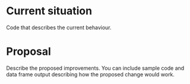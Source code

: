 

# Current situation

Code that describes the current behaviour.


# Proposal

Describe the proposed improvements. You can include sample code and data frame output
describing how the proposed change would work.

